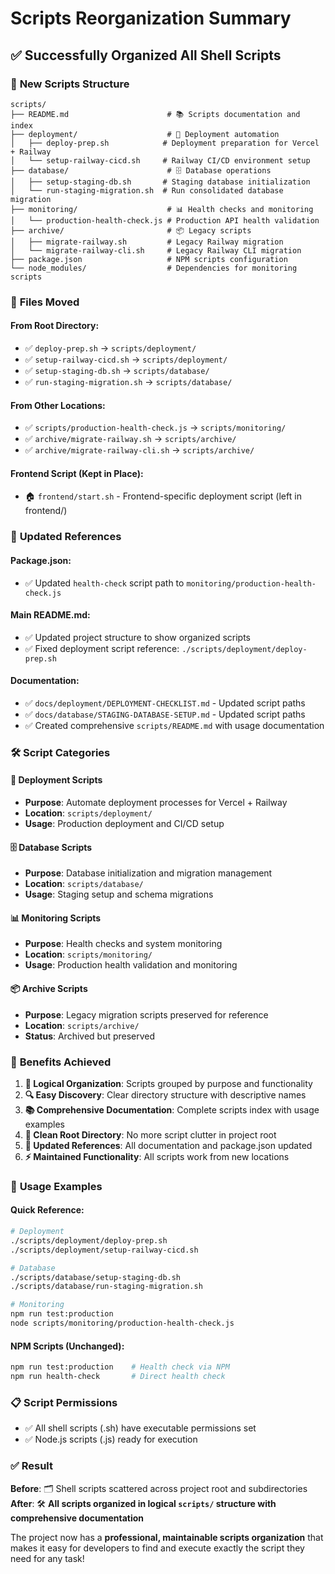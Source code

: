# Scripts Reorganization Summary

## ✅ **Successfully Organized All Shell Scripts**

### 📁 **New Scripts Structure**

```
scripts/
├── README.md                      # 📚 Scripts documentation and index
├── deployment/                    # 🚀 Deployment automation
│   ├── deploy-prep.sh            # Deployment preparation for Vercel + Railway
│   └── setup-railway-cicd.sh     # Railway CI/CD environment setup
├── database/                      # 🗄️ Database operations
│   ├── setup-staging-db.sh       # Staging database initialization
│   └── run-staging-migration.sh  # Run consolidated database migration
├── monitoring/                    # 📊 Health checks and monitoring
│   └── production-health-check.js # Production API health validation
├── archive/                       # 📦 Legacy scripts
│   ├── migrate-railway.sh         # Legacy Railway migration
│   └── migrate-railway-cli.sh     # Legacy Railway CLI migration
├── package.json                   # NPM scripts configuration
└── node_modules/                  # Dependencies for monitoring scripts
```

### 🔄 **Files Moved**

#### **From Root Directory:**
- ✅ `deploy-prep.sh` → `scripts/deployment/`
- ✅ `setup-railway-cicd.sh` → `scripts/deployment/`
- ✅ `setup-staging-db.sh` → `scripts/database/`
- ✅ `run-staging-migration.sh` → `scripts/database/`

#### **From Other Locations:**
- ✅ `scripts/production-health-check.js` → `scripts/monitoring/`
- ✅ `archive/migrate-railway.sh` → `scripts/archive/`
- ✅ `archive/migrate-railway-cli.sh` → `scripts/archive/`

#### **Frontend Script (Kept in Place):**
- 🏠 `frontend/start.sh` - Frontend-specific deployment script (left in frontend/)

### 📖 **Updated References**

#### **Package.json:**
- ✅ Updated `health-check` script path to `monitoring/production-health-check.js`

#### **Main README.md:**
- ✅ Updated project structure to show organized scripts
- ✅ Fixed deployment script reference: `./scripts/deployment/deploy-prep.sh`

#### **Documentation:**
- ✅ `docs/deployment/DEPLOYMENT-CHECKLIST.md` - Updated script paths
- ✅ `docs/database/STAGING-DATABASE-SETUP.md` - Updated script paths
- ✅ Created comprehensive `scripts/README.md` with usage documentation

### 🛠️ **Script Categories**

#### **🚀 Deployment Scripts**
- **Purpose**: Automate deployment processes for Vercel + Railway
- **Location**: `scripts/deployment/`
- **Usage**: Production deployment and CI/CD setup

#### **🗄️ Database Scripts**
- **Purpose**: Database initialization and migration management
- **Location**: `scripts/database/`
- **Usage**: Staging setup and schema migrations

#### **📊 Monitoring Scripts**
- **Purpose**: Health checks and system monitoring
- **Location**: `scripts/monitoring/`
- **Usage**: Production health validation and monitoring

#### **📦 Archive Scripts**
- **Purpose**: Legacy migration scripts preserved for reference
- **Location**: `scripts/archive/`
- **Status**: Archived but preserved

### 🎯 **Benefits Achieved**

1. **📁 Logical Organization**: Scripts grouped by purpose and functionality
2. **🔍 Easy Discovery**: Clear directory structure with descriptive names
3. **📚 Comprehensive Documentation**: Complete scripts index with usage examples
4. **🧹 Clean Root Directory**: No more script clutter in project root
5. **🔗 Updated References**: All documentation and package.json updated
6. **⚡ Maintained Functionality**: All scripts work from new locations

### 🚀 **Usage Examples**

#### **Quick Reference:**
```bash
# Deployment
./scripts/deployment/deploy-prep.sh
./scripts/deployment/setup-railway-cicd.sh

# Database
./scripts/database/setup-staging-db.sh
./scripts/database/run-staging-migration.sh

# Monitoring
npm run test:production
node scripts/monitoring/production-health-check.js
```

#### **NPM Scripts (Unchanged):**
```bash
npm run test:production    # Health check via NPM
npm run health-check       # Direct health check
```

### 📋 **Script Permissions**
- ✅ All shell scripts (.sh) have executable permissions set
- ✅ Node.js scripts (.js) ready for execution

### ✅ **Result**

**Before**: 🗂️ Shell scripts scattered across project root and subdirectories  
**After**: 🛠️ **All scripts organized in logical `scripts/` structure with comprehensive documentation**

The project now has a **professional, maintainable scripts organization** that makes it easy for developers to find and execute exactly the script they need for any task!
